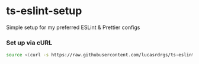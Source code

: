 # ts-eslint-setup
Simple setup for my preferred ESLint &amp; Prettier configs

### Set up via cURL
```sh
source <(curl -s https://raw.githubusercontent.com/lucasrdrgs/ts-eslint-setup/main/setup.sh)
```

